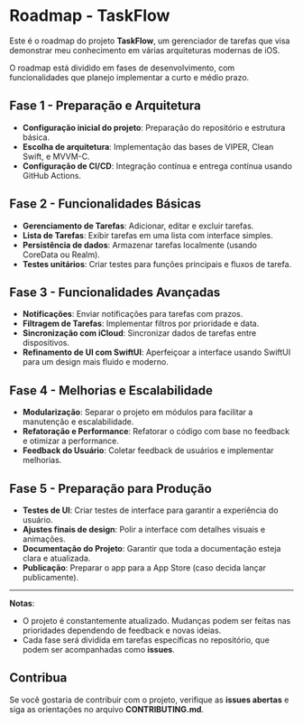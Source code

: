 # Roadmap - TaskFlow

Este é o roadmap do projeto **TaskFlow**, um gerenciador de tarefas que visa demonstrar meu conhecimento em várias arquiteturas modernas de iOS.

O roadmap está dividido em fases de desenvolvimento, com funcionalidades que planejo implementar a curto e médio prazo.

## Fase 1 - Preparação e Arquitetura
- **Configuração inicial do projeto**: Preparação do repositório e estrutura básica.
- **Escolha de arquitetura**: Implementação das bases de VIPER, Clean Swift, e MVVM-C.
- **Configuração de CI/CD**: Integração contínua e entrega contínua usando GitHub Actions.

## Fase 2 - Funcionalidades Básicas
- **Gerenciamento de Tarefas**: Adicionar, editar e excluir tarefas.
- **Lista de Tarefas**: Exibir tarefas em uma lista com interface simples.
- **Persistência de dados**: Armazenar tarefas localmente (usando CoreData ou Realm).
- **Testes unitários**: Criar testes para funções principais e fluxos de tarefa.

## Fase 3 - Funcionalidades Avançadas
- **Notificações**: Enviar notificações para tarefas com prazos.
- **Filtragem de Tarefas**: Implementar filtros por prioridade e data.
- **Sincronização com iCloud**: Sincronizar dados de tarefas entre dispositivos.
- **Refinamento de UI com SwiftUI**: Aperfeiçoar a interface usando SwiftUI para um design mais fluido e moderno.

## Fase 4 - Melhorias e Escalabilidade
- **Modularização**: Separar o projeto em módulos para facilitar a manutenção e escalabilidade.
- **Refatoração e Performance**: Refatorar o código com base no feedback e otimizar a performance.
- **Feedback do Usuário**: Coletar feedback de usuários e implementar melhorias.

## Fase 5 - Preparação para Produção
- **Testes de UI**: Criar testes de interface para garantir a experiência do usuário.
- **Ajustes finais de design**: Polir a interface com detalhes visuais e animações.
- **Documentação do Projeto**: Garantir que toda a documentação esteja clara e atualizada.
- **Publicação**: Preparar o app para a App Store (caso decida lançar publicamente).

---

**Notas**:
- O projeto é constantemente atualizado. Mudanças podem ser feitas nas prioridades dependendo de feedback e novas ideias.
- Cada fase será dividida em tarefas específicas no repositório, que podem ser acompanhadas como **issues**.

## Contribua
Se você gostaria de contribuir com o projeto, verifique as **issues abertas** e siga as orientações no arquivo **CONTRIBUTING.md**.
